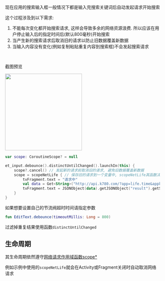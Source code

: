 现在应用的搜索输入框一般情况下都是输入完搜索关键词后自动发起请求开始搜索

这个过程涉及到以下需求:

1. 不能每次变化都开始搜索请求, 这样会导致多余的网络资源浪费. 所以应该在用户停止输入后的指定时间后(默认800毫秒)开始搜索
2. 当产生新的搜索请求后取消旧的请求以防止旧数据覆盖新数据
3. 当输入内容没有变化(例如复制粘贴重复内容到搜索框)不会发起搜索请求

<br>

截图预览

<img src="https://i.loli.net/2021/08/14/DAhfwxa1NK4gbpq.gif" width="250"/>

<br>

```kotlin
var scope: CoroutineScope? = null

et_input.debounce().distinctUntilChanged().launchIn(this) {
    scope?.cancel() // 发起新的请求前取消旧的请求, 避免旧数据覆盖新数据
    scope = scopeNetLife { // 保存旧的请求到一个变量中, scopeNetLife其函数决定网络请求生命周期
        tvFragment.text = "请求中"
        val data = Get<String>("http://api.k780.com/?app=life.time&appkey=10003&sign=b59bc3ef6191eb9f747dd4e83c99f2a4&format=json").await()
        tvFragment.text = JSONObject(data).getJSONObject("result").getString("datetime_2")
    }
}
```

如果想要设置自己的节流阀超时时间请指定参数
```kotlin
fun EditText.debounce(timeoutMillis: Long = 800)
```

过滤掉重复结果使用函数`distinctUntilChanged`

## 生命周期
其生命周期依然遵守[网络请求作用域函数scope*](scope.md#_2)

例如示例中使用的`scopeNetLife`就会在Activity或Fragment关闭时自动取消网络请求